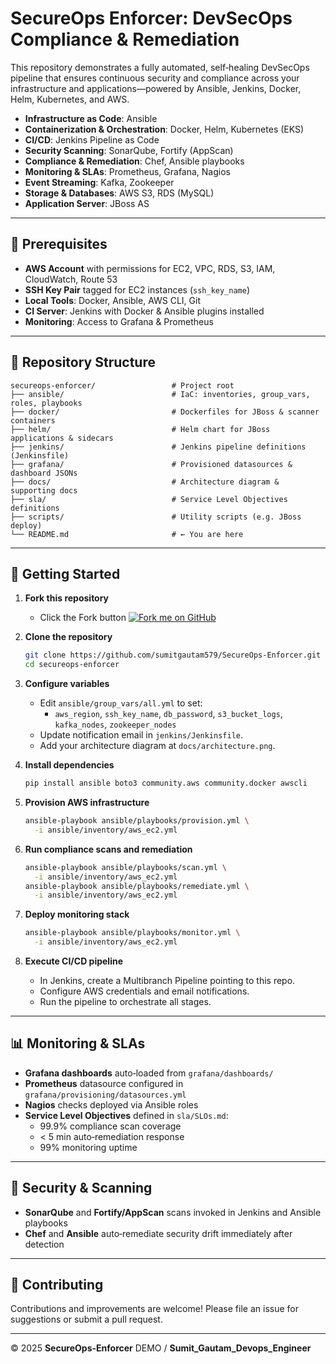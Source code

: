 # SecureOps Enforcer: DevSecOps Compliance & Remediation

This repository demonstrates a fully automated, self‑healing DevSecOps pipeline that ensures continuous security and compliance across your infrastructure and applications—powered by Ansible, Jenkins, Docker, Helm, Kubernetes, and AWS.

- **Infrastructure as Code**: Ansible
- **Containerization & Orchestration**: Docker, Helm, Kubernetes (EKS)
- **CI/CD**: Jenkins Pipeline as Code
- **Security Scanning**: SonarQube, Fortify (AppScan)
- **Compliance & Remediation**: Chef, Ansible playbooks
- **Monitoring & SLAs**: Prometheus, Grafana, Nagios
- **Event Streaming**: Kafka, Zookeeper
- **Storage & Databases**: AWS S3, RDS (MySQL)
- **Application Server**: JBoss AS

---

## 🔧 Prerequisites

- **AWS Account** with permissions for EC2, VPC, RDS, S3, IAM, CloudWatch, Route 53
- **SSH Key Pair** tagged for EC2 instances (`ssh_key_name`)
- **Local Tools**: Docker, Ansible, AWS CLI, Git
- **CI Server**: Jenkins with Docker & Ansible plugins installed
- **Monitoring**: Access to Grafana & Prometheus

---

## 📁 Repository Structure

```plaintext
secureops-enforcer/                 # Project root
├── ansible/                        # IaC: inventories, group_vars, roles, playbooks
├── docker/                         # Dockerfiles for JBoss & scanner containers
├── helm/                           # Helm chart for JBoss applications & sidecars
├── jenkins/                        # Jenkins pipeline definitions (Jenkinsfile)
├── grafana/                        # Provisioned datasources & dashboard JSONs
├── docs/                           # Architecture diagram & supporting docs
├── sla/                            # Service Level Objectives definitions
├── scripts/                        # Utility scripts (e.g. JBoss deploy)
└── README.md                       # ← You are here
```

---

## 🚀 Getting Started

1. **Fork this repository**
    - Click the Fork button [![Fork me on GitHub](https://img.shields.io/badge/Fork%20me-blue.svg)](https://github.com/sumitgautam579/SecureOps-Enforcer.git) 


2. **Clone the repository**

   ```bash
   git clone https://github.com/sumitgautam579/SecureOps-Enforcer.git
   cd secureops-enforcer
   ```

3. **Configure variables**

   - Edit `ansible/group_vars/all.yml` to set:
     - `aws_region`, `ssh_key_name`, `db_password`, `s3_bucket_logs`, `kafka_nodes`, `zookeeper_nodes`
   - Update notification email in `jenkins/Jenkinsfile`.
   - Add your architecture diagram at `docs/architecture.png`.

4. **Install dependencies**

   ```bash
   pip install ansible boto3 community.aws community.docker awscli
   ```

5. **Provision AWS infrastructure**

   ```bash
   ansible-playbook ansible/playbooks/provision.yml \
     -i ansible/inventory/aws_ec2.yml
   ```

6. **Run compliance scans and remediation**

   ```bash
   ansible-playbook ansible/playbooks/scan.yml \
     -i ansible/inventory/aws_ec2.yml
   ansible-playbook ansible/playbooks/remediate.yml \
     -i ansible/inventory/aws_ec2.yml
   ```

7. **Deploy monitoring stack**

   ```bash
   ansible-playbook ansible/playbooks/monitor.yml \
     -i ansible/inventory/aws_ec2.yml
   ```

8. **Execute CI/CD pipeline**

   - In Jenkins, create a Multibranch Pipeline pointing to this repo.
   - Configure AWS credentials and email notifications.
   - Run the pipeline to orchestrate all stages.

---

## 📊 Monitoring & SLAs

- **Grafana dashboards** auto‑loaded from `grafana/dashboards/`
- **Prometheus** datasource configured in `grafana/provisioning/datasources.yml`
- **Nagios** checks deployed via Ansible roles
- **Service Level Objectives** defined in `sla/SLOs.md`:
  - 99.9% compliance scan coverage
  - < 5 min auto‑remediation response
  - 99% monitoring uptime

---

## 🔐 Security & Scanning

- **SonarQube** and **Fortify/AppScan** scans invoked in Jenkins and Ansible playbooks
- **Chef** and **Ansible** auto‑remediate security drift immediately after detection

---

## 🤝 Contributing

Contributions and improvements are welcome! Please file an issue for suggestions or submit a pull request.

---

© 2025 **SecureOps-Enforcer** DEMO / **Sumit_Gautam_Devops_Engineer**

